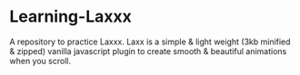 # Learning-Laxxx
A repository to practice Laxxx. Laxx is a simple &amp; light weight (3kb minified &amp; zipped) vanilla javascript plugin to create smooth &amp; beautiful animations when you scroll.
